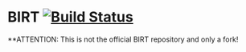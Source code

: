 # BIRT [![Build Status](https://travis-ci.com/SaMuellerDLR/birt.svg?branch=development)](https://travis-ci.com/SaMuellerDLR/birt)

**ATTENTION: This is not the official BIRT repository and only a fork! 
